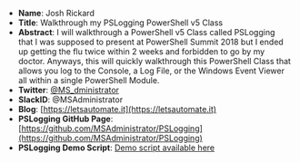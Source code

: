 * **Name**: Josh Rickard
* **Title**: Walkthrough my PSLogging PowerShell v5 Class
* **Abstract**: I will walkthrough a PowerShell v5 Class called PSLogging that I was supposed to present at PowerShell Summit 2018 but I ended up getting the flu twice within 2 weeks and forbidden to go by my doctor. Anyways, this will quickly walkthrough this PowerShell Class that allows you log to the Console, a Log File, or the Windows Event Viewer all within a single PowerShell Module.
* **Twitter**: [@MS_dministrator](https://twitter.com/MS_dministrator)
* **SlackID**: @MSAdministrator
* **Blog**: [https://letsautomate.it](https://letsautomate.it)
* **PSLogging GitHub Page**: [https://github.com/MSAdministrator/PSLogging](https://github.com/MSAdministrator/PSLogging)
* **PSLogging Demo Script**: [Demo script available here](https://github.com/MSAdministrator/PSPowerHour/blob/master/materials/2018-09-13/MSAdministrator/PSPowerHour-Examples.ps1)
